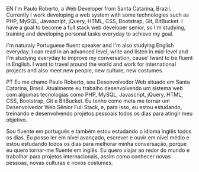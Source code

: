 EN
I'm Paulo Roberto, a Web Developer from Santa Catarina, Brazil. Currently I work developing a web system with some technologies such as PHP, MySQL, Javascript, jQuery, HTML, CSS, Bootstrap, Git, BitBucket. I have a goal to become a full stack web developer senior, so I'm studying, training and developing personal tasks everyday to achieve my goal.

I'm naturaly Portuguese fluent speaker and I'm also studying English everyday. I can read in an advanced level, write and listen in mid-level and I'm studying everyday to improve my conversation, cause' Iwant to be fluent in English. I want to travel around the world and work for international projects and also meet new people, new culture, new costumes.

PT
Eu me chamo Paulo Roberto, sou Desenvolvedor Web situado em Santa Catarina, Brasil. Atualmente eu trabalho desenvolvendo um sistema web com algumas tecnologias como PHP, MySQL, Javascript, jQuery, HTML, CSS, Bootstrap, Git e BitBucket. Eu tenho como meta me tornar um Desenvolvedor Web Sênior Full Stack, e, para isso, eu estou estudando, treinando e desenvolvendo projetos pessoais todos os dias para atingir meu objetivo.

Sou fluente em português e também estou estudando o idioma inglês todos os dias. Eu posso ler em nível avançado, escrever e ouvir em nível médio e estou estudando todos os dias para melhorar minha conversação, porque eu quero tornar-me fluente em inglês. Eu quero viajar ao redor do mundo e trabalhar para projetos internacionais, assim como conhecer novas pessoas, novas culturas e novos costumes.
